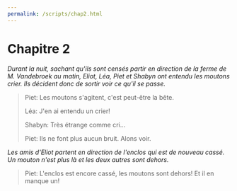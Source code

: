 ```yaml
---
permalink: /scripts/chap2.html
---
```


# Chapitre 2

_Durant la nuit, sachant qu'ils sont censés partir en direction de la ferme de M. Vandebroek au matin, Eliot, Léa, Piet et Shabyn ont entendu les moutons crier. Ils décident donc de sortir voir ce qu'il se passe._

> Piet: Les moutons s'agitent, c'est peut-être la bête.
>
> Léa: J'en ai entendu un crier!
>
> Shabyn: Très étrange comme cri...
>
> Piet: Ils ne font plus aucun bruit. Alons voir.

_Les amis d'Eliot partent en direction de l'enclos qui est de nouveau cassé. Un mouton n'est plus là et les deux autres sont dehors._

> Piet: L'enclos est encore cassé, les moutons sont dehors! Et il en manque un!
